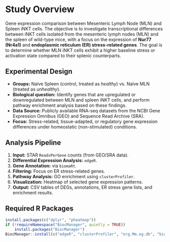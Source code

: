 # Study Overview
Gene expression comparison between Mesenteric Lymph Node (MLN) and Spleen iNKT cells.
The objective is to investigate transcriptional differences between iNKT cells isolated from the mesenteric lymph nodes (MLN) and the spleen of wild-type mice, with a focus on the expression of **Nur77 (Nr4a1)** and **endoplasmic reticulum (ER) stress-related genes**.
The goal is to determine whether MLN iNKT cells exhibit a higher baseline stress or activation state compared to their splenic counterparts.

## Experimental Design
- **Groups:** Naïve Spleen (control, treated as *healthy*) vs. Naïve MLN (treated as *unhealthy*).
- **Biological question:** Identify genes that are upregulated or downregulated between MLN and spleen iNKT cells, and perform pathway enrichment analysis based on these findings.
- **Data Source:** Publicly available RNA-seq datasets from the NCBI Gene Expression Omnibus (GEO) and Sequence Read Archive (SRA).
- **Focus:** Stress-related, tissue-adapted, or regulatory gene expression differences under homeostatic (non-stimulated) conditions.

## Analysis Pipeline
1. **Input:** STAR `ReadsPerGene` counts (from GEO/SRA data).
2. **Differential Expression Analysis:** `edgeR`.
3. **Gene Annotation:** via `biomaRt`.
4. **Filtering:** Focus on ER stress-related genes.
5. **Pathway Analysis:** GO enrichment using `clusterProfiler`.
6. **Visualization:** Heatmap of selected gene expression patterns.
7. **Output:** CSV tables of DEGs, annotations, ER stress gene lists, and enrichment results.

## Required R Packages

```r
install.packages(c("dplyr", "pheatmap"))
if (!requireNamespace("BiocManager", quietly = TRUE))
    install.packages("BiocManager")
BiocManager::install(c("edgeR", "clusterProfiler", "org.Mm.eg.db", "biomaRt"))
